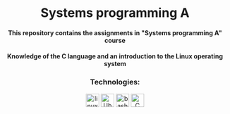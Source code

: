 <h1 align="center"> Systems programming A </h1>


<h4 align="center"> This repository contains the assignments in "Systems programming A" course </h4>

<h4 div align="center">  Knowledge of the C language and an introduction to the Linux operating system </h4>

<div align="center">
<h3 > Technologies: </h3>
<span>
  <img src="https://img.shields.io/badge/Linux-FCC624?style=for-the-badge&logo=linux&logoColor=black" alt="linux" height="30"/>
  <img src="https://img.shields.io/badge/Ubuntu-E95420?style=for-the-badge&logo=ubuntu&logoColor=white" alt="Ubuntu" height="30"/>
  <img src="https://img.shields.io/badge/Bash-F05032?style=for-the-badge&logo=bash&logoColor=white" alt="bash" height="30"/>
  <img src="https://img.shields.io/badge/C-00599C?style=for-the-badge&logo=c&logoColor=white" alt="C" height="30"/>
 </span>
 
